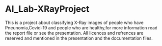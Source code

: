 # AI_Lab-XRayProject
This is a project about classifying X-Ray images of people who have Pneunomia,Covid-19 and people who are healthy,for more information read the report file or see the presentation.
All licences and refrences are reserved and mentioned in the presentation and the documentation files.
